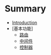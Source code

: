 # Summary

* [Introduction](README.md)
* [基本功能]
   * [路由](routing.md)
   * [中间件](middleware.md)
   * [控制器](controllers.md)
